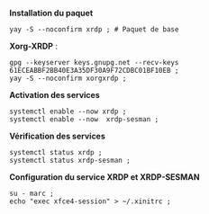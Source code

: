 **Installation du paquet**
```
yay -S --noconfirm xrdp ; # Paquet de base
```

**Xorg-XRDP** :
```
gpg --keyserver keys.gnupg.net --recv-keys 61ECEABBF2BB40E3A35DF30A9F72CDBC01BF10EB ;
yay -S --noconfirm xorgxrdp ;
```

**Activation des services**
```
systemctl enable --now xrdp ;
systemctl enable --now  xrdp-sesman ;
```

**Vérification des services**
```
systemctl status xrdp ;
systemctl status xrdp-sesman ;
```

**Configuration du service XRDP et XRDP-SESMAN**
```
su - marc ;
echo "exec xfce4-session" > ~/.xinitrc ;
```
